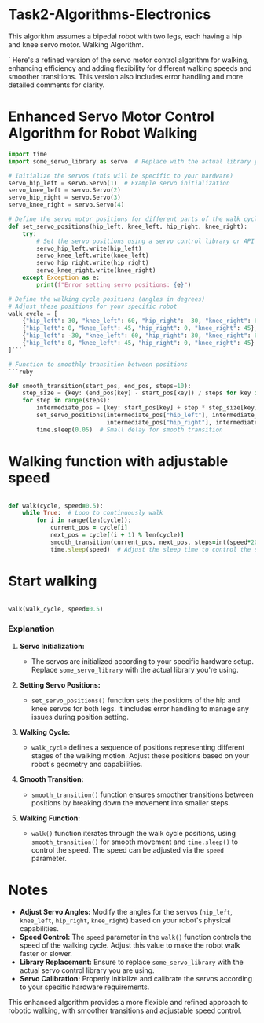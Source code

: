 # Task2-Algorithms-Electronics
This algorithm assumes a bipedal robot with two legs, each having a hip and knee servo motor. Walking Algorithm.

`
Here's a refined version of the servo motor control algorithm for walking, enhancing efficiency and adding flexibility for different walking speeds and smoother transitions. 
This version also includes error handling and more detailed comments for clarity.

# Enhanced Servo Motor Control Algorithm for Robot Walking

```python
import time
import some_servo_library as servo  # Replace with the actual library you're using

# Initialize the servos (this will be specific to your hardware)
servo_hip_left = servo.Servo(1)  # Example servo initialization
servo_knee_left = servo.Servo(2)
servo_hip_right = servo.Servo(3)
servo_knee_right = servo.Servo(4)

# Define the servo motor positions for different parts of the walk cycle
def set_servo_positions(hip_left, knee_left, hip_right, knee_right):
    try:
        # Set the servo positions using a servo control library or API
        servo_hip_left.write(hip_left)
        servo_knee_left.write(knee_left)
        servo_hip_right.write(hip_right)
        servo_knee_right.write(knee_right)
    except Exception as e:
        print(f"Error setting servo positions: {e}")

# Define the walking cycle positions (angles in degrees)
# Adjust these positions for your specific robot
walk_cycle = [
    {"hip_left": 30, "knee_left": 60, "hip_right": -30, "knee_right": 60},  # Left leg forward, right leg back
    {"hip_left": 0, "knee_left": 45, "hip_right": 0, "knee_right": 45},    # Both legs straight
    {"hip_left": -30, "knee_left": 60, "hip_right": 30, "knee_right": 60}, # Right leg forward, left leg back
    {"hip_left": 0, "knee_left": 45, "hip_right": 0, "knee_right": 45}     # Both legs straight
]```

# Function to smoothly transition between positions
```ruby

def smooth_transition(start_pos, end_pos, steps=10):
    step_size = {key: (end_pos[key] - start_pos[key]) / steps for key in start_pos}
    for step in range(steps):
        intermediate_pos = {key: start_pos[key] + step * step_size[key] for key in start_pos}
        set_servo_positions(intermediate_pos["hip_left"], intermediate_pos["knee_left"], 
                            intermediate_pos["hip_right"], intermediate_pos["knee_right"])
        time.sleep(0.05)  # Small delay for smooth transition
```


# Walking function with adjustable speed
```ruby

def walk(cycle, speed=0.5):
    while True:  # Loop to continuously walk
        for i in range(len(cycle)):
            current_pos = cycle[i]
            next_pos = cycle[(i + 1) % len(cycle)]
            smooth_transition(current_pos, next_pos, steps=int(speed*20))
            time.sleep(speed)  # Adjust the sleep time to control the speed of the walk cycle
```


# Start walking
```ruby

walk(walk_cycle, speed=0.5)
```

### Explanation ##

1. **Servo Initialization:**
   - The servos are initialized according to your specific hardware setup. Replace `some_servo_library` with the actual library you're using.

2. **Setting Servo Positions:**
   - `set_servo_positions()` function sets the positions of the hip and knee servos for both legs. It includes error handling to manage any issues during position setting.

3. **Walking Cycle:**
   - `walk_cycle` defines a sequence of positions representing different stages of the walking motion. Adjust these positions based on your robot's geometry and capabilities.

4. **Smooth Transition:**
   - `smooth_transition()` function ensures smoother transitions between positions by breaking down the movement into smaller steps.

5. **Walking Function:**
   - `walk()` function iterates through the walk cycle positions, using `smooth_transition()` for smooth movement and `time.sleep()` to control the speed. The speed can be adjusted via the `speed` parameter.

# Notes

- **Adjust Servo Angles:** Modify the angles for the servos (`hip_left`, `knee_left`, `hip_right`, `knee_right`) based on your robot's physical capabilities.
- **Speed Control:** The `speed` parameter in the `walk()` function controls the speed of the walking cycle. Adjust this value to make the robot walk faster or slower.
- **Library Replacement:** Ensure to replace `some_servo_library` with the actual servo control library you are using.
- **Servo Calibration:** Properly initialize and calibrate the servos according to your specific hardware requirements.

This enhanced algorithm provides a more flexible and refined approach to robotic walking, with smoother transitions and adjustable speed control.
